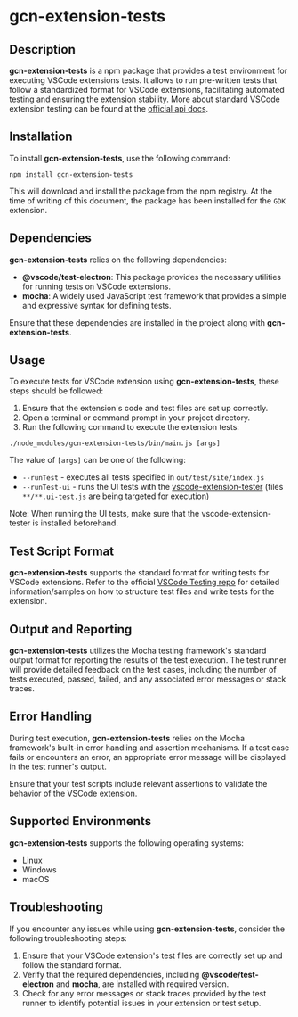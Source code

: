 # gcn-extension-tests

## Description
**gcn-extension-tests** is a npm package that provides a test environment for executing VSCode extensions tests. It allows to run pre-written tests that follow a standardized format for VSCode extensions, facilitating automated testing and ensuring the extension stability. More about standard VSCode extension testing can be found at the [official api docs](https://code.visualstudio.com/api/working-with-extensions/testing-extension).

## Installation
To install **gcn-extension-tests**, use the following command:

```
npm install gcn-extension-tests
```

This will download and install the package from the npm registry. At the time of writing of this document, the package has been installed for the `GDK` extension.

## Dependencies
**gcn-extension-tests** relies on the following dependencies:

- **@vscode/test-electron**: This package provides the necessary utilities for running tests on VSCode extensions.
- **mocha**: A widely used JavaScript test framework that provides a simple and expressive syntax for defining tests.

Ensure that these dependencies are installed in the project along with **gcn-extension-tests**.

## Usage
To execute tests for VSCode extension using **gcn-extension-tests**, these steps should be followed:

1. Ensure that the extension's code and test files are set up correctly.
2. Open a terminal or command prompt in your project directory.
3. Run the following command to execute the extension tests:

```
./node_modules/gcn-extension-tests/bin/main.js [args]
```

The value of `[args]` can be one of the following:

- `--runTest` - executes all tests specified in `out/test/site/index.js`
- `--runTest-ui` - runs the UI tests with the [vscode-extension-tester](https://github.com/redhat-developer/vscode-extension-tester) (files `**/**.ui-test.js` are being targeted for execution)

Note: When running the UI tests, make sure that the vscode-extension-tester is installed beforehand.

## Test Script Format
**gcn-extension-tests** supports the standard format for writing tests for VSCode extensions. Refer to the official [VSCode Testing repo](https://github.com/microsoft/vscode-extension-samples/blob/main/helloworld-test-sample/src/test/suite/extension.test.ts) for detailed information/samples on how to structure test files and write tests for the extension.

## Output and Reporting
**gcn-extension-tests** utilizes the Mocha testing framework's standard output format for reporting the results of the test execution. The test runner will provide detailed feedback on the test cases, including the number of tests executed, passed, failed, and any associated error messages or stack traces.

## Error Handling
During test execution, **gcn-extension-tests** relies on the Mocha framework's built-in error handling and assertion mechanisms. If a test case fails or encounters an error, an appropriate error message will be displayed in the test runner's output.

Ensure that your test scripts include relevant assertions to validate the behavior of the VSCode extension.

## Supported Environments
**gcn-extension-tests** supports the following operating systems:

- Linux
- Windows
- macOS

## Troubleshooting
If you encounter any issues while using **gcn-extension-tests**, consider the following troubleshooting steps:

1. Ensure that your VSCode extension's test files are correctly set up and follow the standard format.
2. Verify that the required dependencies, including **@vscode/test-electron** and **mocha**, are installed with required version.
3. Check for any error messages or stack traces provided by the test runner to identify potential issues in your extension or test setup.